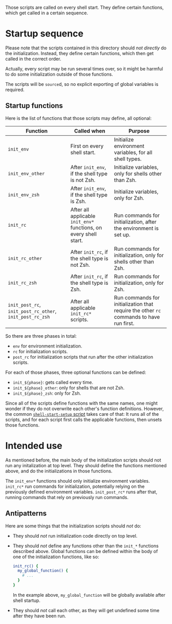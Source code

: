 Those scripts are called on every shell start.
They define certain functions, which get called in a certain sequence.

# Startup sequence

Please note that the scripts contained in this directory should _not directly_ do the initialization.
Instead, they define certain functions, which then get called in the correct order.

Actually, every script may be run several times over, so it might be harmful to do some initialization outside of those
 functions.

The scripts will be `source`d, so no explicit exporting of global variables is required.

## Startup functions

Here is the list of functions that those scripts may define, all optional:

| Function | Called when | Purpose |
| --- | --- | --- |
| `init_env` | First on every shell start. | Initialize environment variables, for all shell types. |
| `init_env_other` | After `init_env`, if the shell type is not Zsh. | Initialize variables, only for shells other than Zsh. |
| `init_env_zsh` | After `init_env`, if the shell type is Zsh. | Initialize variables, only for Zsh. |
| `init_rc` | After all applicable `init_env*` functions, on every shell start. | Run commands for initialization, after the environment is set up. |
| `init_rc_other` | After `init_rc`, if the shell type is not Zsh. | Run commands for initialization, only for shells other than Zsh. |
| `init_rc_zsh` | After `init_rc`, if the shell type is Zsh. | Run commands for initialization, only for Zsh. |
| `init_post_rc`, `init_post_rc_other`, `init_post_rc_zsh` | After all applicable `init_rc*` scripts. | Run commands for initialization that require the other `rc` commands to have run first. |

So there are three phases in total:
* `env` for environment initialization.
* `rc` for initialization scripts.
* `post_rc` for initialization scripts that run after the other initialization scripts.

For each of those phases, three optional functions can be defined:
* `init_${phase}`: gets called every time.
* `init_${phase}_other`: only for shells that are not Zsh.
* `init_${phase}_zsh`: only for Zsh.

Since all of the scripts define functions with the same names, one might wonder if they do not overwrite each other's
 function definitions.
However, the common [`shell-start-setup` script](../util/shell-start-setup) takes care of that:
It runs all of the scripts, and for each script first calls the applicable functions, then unsets those functions.

# Intended use

As mentioned before, the main body of the initialization scripts should not run any initalization at top level.
They should define the functions mentioned above, and do the initializations in those functions.

The `init_env*` functions should only initialize environment variables.
`init_rc*` run commands for initialization, potentially relying on the previously defined environment variables.
`init_post_rc*` runs after that, running commands that rely on previously run commands.

## Antipatterns

Here are some things that the initialization scripts should _not_ do:

* They should _not_ run initialization code directly on top level.
* They should _not_ define any functions other than the `init_*` functions described above.
  Global functions can be defined within the body of one of the initialization functions, like so:
  
  ```bash
  init_rc() {
    my_global_function() {
      # ...
    }
  }
  ```
  
  In the example above, `my_global_function` will be globally available after shell startup.
* They should _not_ call each other, as they will get undefined some time after they have been run.

